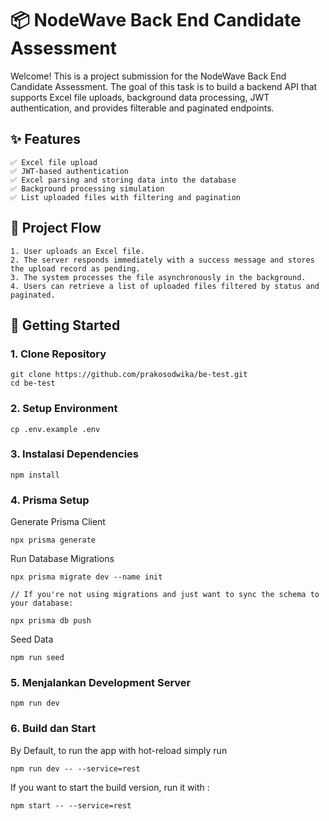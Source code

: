 # 📦 NodeWave Back End Candidate Assessment

Welcome! This is a project submission for the NodeWave Back End Candidate Assessment. The goal of this task is to build a backend API that supports Excel file uploads, background data processing, JWT authentication, and provides filterable and paginated endpoints.

## ✨ Features

    ✅ Excel file upload
    ✅ JWT-based authentication
    ✅ Excel parsing and storing data into the database
    ✅ Background processing simulation
    ✅ List uploaded files with filtering and pagination

## 📄 Project Flow

    1. User uploads an Excel file.
    2. The server responds immediately with a success message and stores the upload record as pending.
    3. The system processes the file asynchronously in the background.
    4. Users can retrieve a list of uploaded files filtered by status and paginated.

## 🚀 Getting Started

### 1. Clone Repository

    git clone https://github.com/prakosodwika/be-test.git
    cd be-test

### 2. Setup Environment

    cp .env.example .env

### 3. Instalasi Dependencies

    npm install

### 4. Prisma Setup

Generate Prisma Client

    npx prisma generate

Run Database Migrations

    npx prisma migrate dev --name init
    
    // If you're not using migrations and just want to sync the schema to your database:

    npx prisma db push

Seed Data

    npm run seed


### 5. Menjalankan Development Server

    npm run dev

### 6. Build dan Start

By Default, to run the app with hot-reload simply run

    npm run dev -- --service=rest

If you want to start the build version, run it with :

    npm start -- --service=rest




